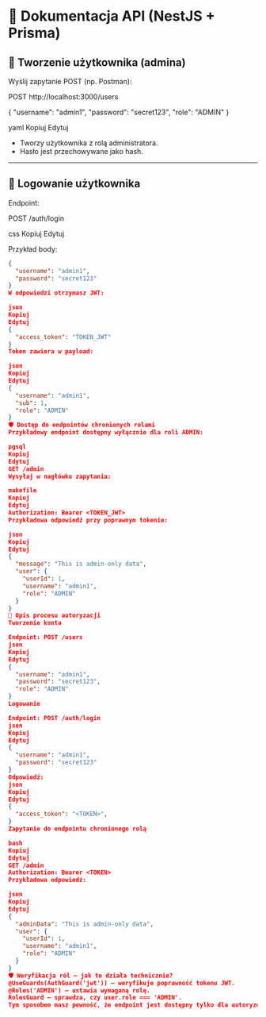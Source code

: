 # 🚀 Dokumentacja API (NestJS + Prisma)

## 🔑 Tworzenie użytkownika (admina)

Wyślij zapytanie POST (np. Postman):

POST http://localhost:3000/users

{ "username": "admin1", "password": "secret123", "role": "ADMIN" }

yaml
Kopiuj
Edytuj

- Tworzy użytkownika z rolą administratora.
- Hasło jest przechowywane jako hash.

---

## 🔐 Logowanie użytkownika

Endpoint:

POST /auth/login

css
Kopiuj
Edytuj

Przykład body:

```json
{
  "username": "admin1",
  "password": "secret123"
}
W odpowiedzi otrzymasz JWT:

json
Kopiuj
Edytuj
{
  "access_token": "TOKEN_JWT"
}
Token zawiera w payload:

json
Kopiuj
Edytuj
{
  "username": "admin1",
  "sub": 1,
  "role": "ADMIN"
}
🛡 Dostęp do endpointów chronionych rolami
Przykładowy endpoint dostępny wyłącznie dla roli ADMIN:

pgsql
Kopiuj
Edytuj
GET /admin
Wysyłaj w nagłówku zapytania:

makefile
Kopiuj
Edytuj
Authorization: Bearer <TOKEN_JWT>
Przykładowa odpowiedź przy poprawnym tokenie:

json
Kopiuj
Edytuj
{
  "message": "This is admin-only data",
  "user": {
    "userId": 1,
    "username": "admin1",
    "role": "ADMIN"
  }
}
🔄 Opis procesu autoryzacji
Tworzenie konta

Endpoint: POST /users
json
Kopiuj
Edytuj
{
  "username": "admin1",
  "password": "secret123",
  "role": "ADMIN"
}
Logowanie

Endpoint: POST /auth/login
json
Kopiuj
Edytuj
{
  "username": "admin1",
  "password": "secret123"
}
Odpowiedź:
json
Kopiuj
Edytuj
{
  "access_token": "<TOKEN>",
}
Zapytanie do endpointu chronionego rolą

bash
Kopiuj
Edytuj
GET /admin
Authorization: Bearer <TOKEN>
Przykładowa odpowiedź:

json
Kopiuj
Edytuj
{
  "adminData": "This is admin-only data",
  "user": {
    "userId": 1,
    "username": "admin1",
    "role": "ADMIN"
  }
}
🛡️ Weryfikacja ról – jak to działa technicznie?
@UseGuards(AuthGuard('jwt')) – weryfikuje poprawność tokenu JWT.
@Roles('ADMIN') – ustawia wymaganą rolę.
RolesGuard – sprawdza, czy user.role === 'ADMIN'.
Tym sposobem masz pewność, że endpoint jest dostępny tylko dla autoryzowanych użytkowników z odpowiednią rolą.